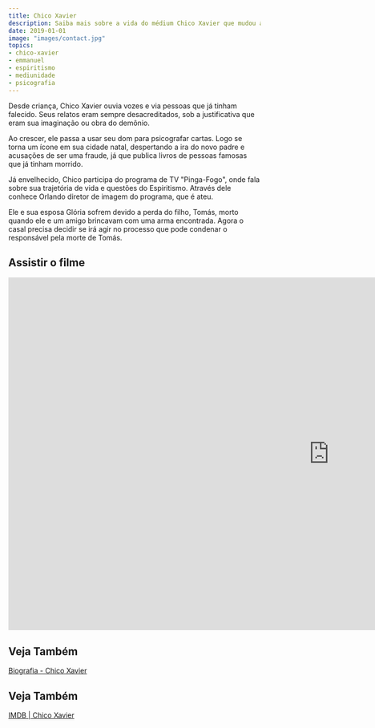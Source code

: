 ```yaml
---
title: Chico Xavier
description: Saiba mais sobre a vida do médium Chico Xavier que mudou a história do Espiritismo, do Brasil e da humanidade.
date: 2019-01-01
image: "images/contact.jpg"
topics: 
- chico-xavier
- emmanuel
- espiritismo
- mediunidade
- psicografia
---
```


Desde criança, Chico Xavier ouvia vozes e via pessoas que já tinham falecido.
Seus relatos eram sempre desacreditados, sob a justificativa que eram sua
imaginação ou obra do demônio. 

Ao crescer, ele passa a usar seu dom para psicografar cartas. Logo se torna um
ícone em sua cidade natal, despertando a ira do novo padre e acusações de ser
uma fraude, já que publica livros de pessoas famosas que já tinham morrido. 

Já envelhecido, Chico participa do programa de TV "Pinga-Fogo", onde fala sobre
sua trajetória de vida e questões do Espiritismo.  Através dele conhece Orlando
diretor de imagem do programa, que é ateu. 

Ele e sua esposa Glória sofrem devido a perda do filho, Tomás, morto quando ele
e um amigo brincavam com uma arma encontrada.  Agora o casal precisa decidir se
irá agir no processo que pode condenar o responsável pela morte de Tomás.

## Assistir o filme
<iframe width="1280" height="704" src="https://www.youtube.com/embed/s3vXBBgwMeQ" frameborder="0" allow="accelerometer; autoplay; encrypted-media; gyroscope; picture-in-picture" allowfullscreen></iframe>

## Veja Também
[Biografia - Chico Xavier](/bio/chico-xavier)  

## Veja Também
[IMDB | Chico Xavier](https://www.imdb.com/title/tt1234559/)
